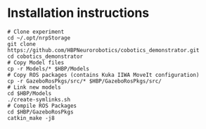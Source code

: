 # Installation instructions

    # Clone experiment
	cd ~/.opt/nrpStorage
    git clone https://github.com/HBPNeurorobotics/cobotics_demonstrator.git
    cd cobotics_demonstrator
    # Copy Model files
    cp -r Models/* $HBP/Models
    # Copy ROS packages (contains Kuka IIWA MoveIt configuration)
    cp -r GazeboRosPkgs/src/* $HBP/GazeboRosPkgs/src/
    # Link new models
    cd $HBP/Models
    ./create-symlinks.sh
    # Compile ROS Packages
    cd $HBP/GazeboRosPkgs
    catkin_make -j8
